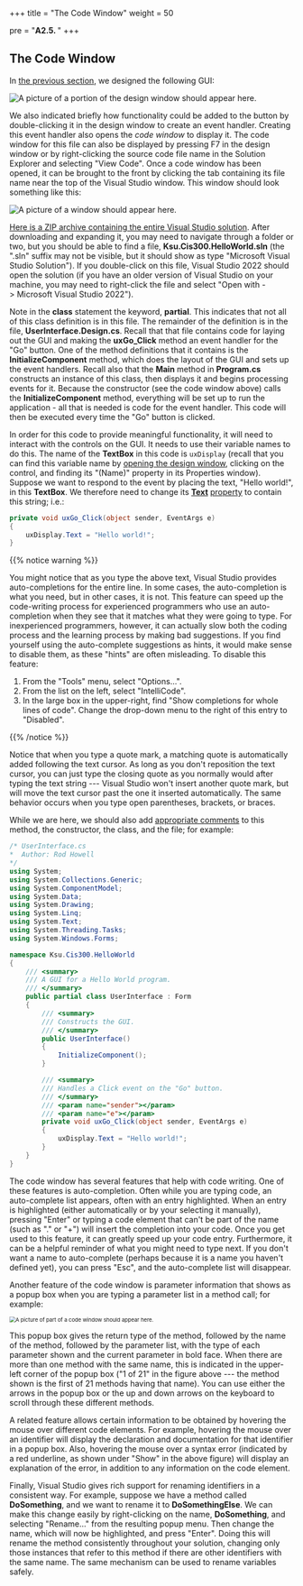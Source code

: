 +++
title = "The Code Window"
weight = 50

pre = "<b>A2.5. </b>"
+++

## The Code Window

In [the previous section](/appendix/vs/design-window), we designed the following GUI:

![A picture of a portion of the design window should appear here.](hello-button.png)

We also indicated briefly how functionality could be added to the button by double-clicking it in the design window to create an event handler. Creating this event handler also opens the *code window* to display it. The code window for this file can also be displayed by pressing F7 in the design window or by right-clicking the source code file name in the Solution Explorer and selecting "View Code". Once a code window has been opened, it can be brought to the front by clicking the tab containing its file name near the top of the Visual Studio window. This window should look something like this:

![A picture of a window should appear here.](code-window.png)

[Here is a ZIP archive containing the entire Visual Studio
solution](PracticeAssignment.zip). After downloading and expanding it, you may need to navigate through a folder or two, but you should be able to find a file, **Ksu.Cis300.HelloWorld.sln** (the ".sln" suffix may not be visible, but it should show as type "Microsoft Visual Studio Solution"). If you double-click on this file, Visual Studio 2022 should open the solution (if you have an older version of Visual Studio on your machine, you may need to right-click the file and select "Open with -&gt; Microsoft Visual Studio 2022").

Note in the **class** statement the keyword, **partial**. This indicates that not all of this class definition is in this file. The remainder of the definition is in the file, **UserInterface.Design.cs**. Recall that that file contains code for laying out the GUI and making the **uxGo\_Click** method an event handler for the "Go" button. One of the method definitions that it contains is the **InitializeComponent** method, which does the layout of the GUI and sets up the event handlers. Recall also that the **Main** method in **Program.cs** constructs an instance of this class, then displays it and begins processing events for it. Because the constructor (see the code window above) calls the **InitializeComponent** method, everything will be set up to run the application - all that is needed is code for the event handler. This code will then be executed every time the "Go" button is clicked.

In order for this code to provide meaningful functionality, it will need to interact with the controls on the GUI. It needs to use their variable names to do this. The name of the **TextBox** in this code is `uxDisplay` (recall that you can find this variable name by [opening the design window](/appendix/vs/design-window), clicking on the control, and finding its "(Name)" property in its Properties window). Suppose we want to respond to the event by placing the text, "Hello world\!", in this **TextBox**. We therefore need to change its [**Text**](https://docs.microsoft.com/en-us/dotnet/api/system.windows.forms.textbox.text?view=netframework-4.7.2) [property](/appendix/syntax/properties) to contain this string; i.e.:


```C#
private void uxGo_Click(object sender, EventArgs e)
{
    uxDisplay.Text = "Hello world!";
}
```

{{% notice warning %}}

You might notice that as you type the above text, Visual Studio provides auto-completions for the entire line. In some cases, the auto-completion is what you need, but in other cases, it is not. This feature can speed up the code-writing process for experienced programmers who use an auto-completion when they see that it matches what they were going to type. For inexperienced programmers, however, it can actually slow both the coding process and the learning process by making bad suggestions. If you find yourself using the auto-complete suggestions as hints, it would make sense to disable them, as these "hints" are often misleading. To disable this feature:

1. From the "Tools" menu, select "Options...".
2. From the list on the left, select "IntelliCode".
3. In the large box in the upper-right, find "Show completions for whole lines of code". Change the drop-down menu to the right of this entry to "Disabled".

{{% /notice %}}

Notice that when you type a quote mark, a matching quote is automatically added following the text cursor. As long as you don't reposition the text cursor, you can just type the closing quote as you normally would after typing the text string --- Visual Studio won't insert another quote mark, but will move the text cursor past the one it inserted automatically. The same behavior occurs when you type open parentheses, brackets, or braces.

While we are here, we should also add [appropriate comments](/appendix/style/comments) to this method, the constructor, the class, and the file; for example:

```C#
/* UserInterface.cs
*  Author: Rod Howell
*/
using System;
using System.Collections.Generic;
using System.ComponentModel;
using System.Data;
using System.Drawing;
using System.Linq;
using System.Text;
using System.Threading.Tasks;
using System.Windows.Forms;

namespace Ksu.Cis300.HelloWorld
{
    /// <summary>
    /// A GUI for a Hello World program.
    /// </summary>
    public partial class UserInterface : Form
    {
        /// <summary>
        /// Constructs the GUI.
        /// </summary>
        public UserInterface()
        {
            InitializeComponent();
        }

        /// <summary>
        /// Handles a Click event on the "Go" button.
        /// </summary>
        /// <param name="sender"></param>
        /// <param name="e"></param>
        private void uxGo_Click(object sender, EventArgs e)
        {
            uxDisplay.Text = "Hello world!";
        }
    }
}
```

The code window has several features that help with code writing. One of these features is auto-completion. Often while you are typing code, an auto-complete list appears, often with an entry highlighted. When an entry is highlighted (either automatically or by your selecting it manually), pressing "Enter" or typing a code element that can't be part of the name (such as "." or "+") will insert the completion into your code. Once you get used to this feature, it can greatly speed up your code entry. Furthermore, it can be a helpful reminder of what you might need to type next. If you don't want a name to auto-complete (perhaps because it is a name you haven't defined yet), you can press "Esc", and the auto-complete list will disappear.

Another feature of the code window is parameter information that shows as a popup box when you are typing a parameter list in a method call; for example:

<img src="parameter-info.png" alt="A picture of part of a code window should appear here." style="zoom:67%;" />

This popup box gives the return type of the method, followed by the name of the method, followed by the parameter list, with the type of each parameter shown and the current parameter in bold face. When there are more than one method with the same name, this is indicated in the upper-left corner of the popup box ("1 of 21" in the figure above --- the method shown is the first of 21 methods having that name). You can use either the arrows in the popup box or the up and down arrows on the keyboard to scroll through these different methods.

A related feature allows certain information to be obtained by hovering the mouse over different code elements. For example, hovering the mouse over an identifier will display the declaration and documentation for that identifier in a popup box. Also, hovering the mouse over a syntax error (indicated by a red underline, as shown under "Show" in the above figure) will display an explanation of the error, in addition to any information on the code element.

Finally, Visual Studio gives rich support for renaming identifiers in
a consistent way. For example, suppose we have a method called
**DoSomething**, and we want to rename it to **DoSomethingElse**. We
can make this change easily by right-clicking on the name,
**DoSomething**, and selecting "Rename..." from the resulting popup
menu.  Then change the name, which will now be highlighted, and press
"Enter". Doing this will rename the method consistently throughout your solution, changing only those instances that refer to this method if there are other identifiers with the same name. The same mechanism can be used to rename variables safely.
